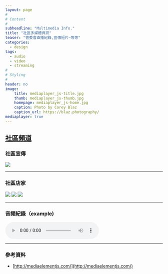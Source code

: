 ```yaml
---
layout: page
#
# Content
#
subheadline: "Multimedia Info."
title: "社區多媒體資訊"
teaser: "管委會直播紀錄,宣傳短片~等等"
categories:
  - design
tags:
  - audio
  - video
  - streaming
#
# Styling
#
header: no
image:
    title: mediaplayer_js-title.jpg
    thumb: mediaplayer_js-thumb.jpg
    homepage: mediaplayer_js-home.jpg
    caption: Photo by Corey Blaz
    caption_url: https://blaz.photography/
mediaplayer: true
---
```


## [社區頻道](https://studio.youtube.com/channel/UCWDGBuGMQvoysG398_kcrhw/videos)

### 社區宣傳
[![](https://markdown-videos-api.jorgenkh.no/youtube/Z7l5DZwq85g)](https://youtu.be/Z7l5DZwq85g)

---
### 社區店家
[![](https://markdown-videos-api.jorgenkh.no/youtube/w3YGEe1UFl8)](https://youtu.be/w3YGEe1UFl8)
[![](https://markdown-videos-api.jorgenkh.no/youtube/eXpABeZpIqU)](https://youtu.be/eXpABeZpIqU)
[![](https://markdown-videos-api.jorgenkh.no/youtube/HVRXFABzPbA)](https://youtu.be/HVRXFABzPbA)

---
### 音頻紀錄（example)

<audio src="http://archive.org/download/music_from_all_around_the_world/02._music_from_all_around_the_world_-_the_black_atlantic_-_dandelion.mp3" type="audio/mp3" controls="controls"></audio>

----
### 參考資料
* [http://mediaelementjs.com/](http://mediaelementjs.com/)
